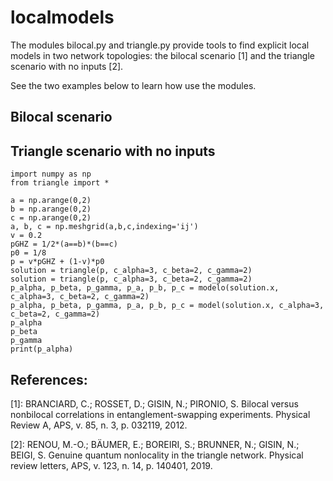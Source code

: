 # localmodels

The modules bilocal.py and triangle.py provide tools to find explicit local
models in two network topologies: the bilocal scenario [1] and the triangle
scenario with no inputs [2].

See the two examples below to learn how use the modules.

## Bilocal scenario 



## Triangle scenario with no inputs


```pycon
import numpy as np
from triangle import *

a = np.arange(0,2)
b = np.arange(0,2)
c = np.arange(0,2)
a, b, c = np.meshgrid(a,b,c,indexing='ij')
v = 0.2
pGHZ = 1/2*(a==b)*(b==c)
p0 = 1/8
p = v*pGHZ + (1-v)*p0
solution = triangle(p, c_alpha=3, c_beta=2, c_gamma=2)
solution = triangle(p, c_alpha=3, c_beta=2, c_gamma=2)
p_alpha, p_beta, p_gamma, p_a, p_b, p_c = modelo(solution.x, c_alpha=3, c_beta=2, c_gamma=2)
p_alpha, p_beta, p_gamma, p_a, p_b, p_c = model(solution.x, c_alpha=3, c_beta=2, c_gamma=2)
p_alpha
p_beta
p_gamma
print(p_alpha)
```
## References:

[1]: BRANCIARD, C.; ROSSET, D.; GISIN, N.; PIRONIO, S. Bilocal versus 
nonbilocal correlations in entanglement-swapping experiments. Physical 
Review A, APS, v. 85, n. 3, p. 032119, 2012.

[2]: RENOU, M.-O.; BÄUMER, E.; BOREIRI, S.; BRUNNER, N.; GISIN, N.;
BEIGI, S. Genuine quantum nonlocality in the triangle network. Physical 
review letters, APS, v. 123, n. 14, p. 140401, 2019.

